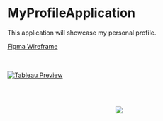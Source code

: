 # MyProfileApplication
 This application will showcase my personal profile.



<p><a href="https://github.com/NirvanaDogra/MyProfileApplication/blob/8a65b3b6c460c1af1643be83f03a9c5c7cb3e0bf/README%20assets/Figma.gif">Figma Wireframe</a></p>


<br></br>
<a href="[https://www.figma.com/proto/uXyrVv8efaBSe8e3sMmhiO/My-Profile?node-id=18%3A2530&starting-point-node-id=18%3A2530](https://www.figma.com/proto/uXyrVv8efaBSe8e3sMmhiO/My-Profile?node-id=18%3A2530&starting-point-node-id=18%3A2530)">![Tableau Preview](https://github.com/NirvanaDogra/MyProfileApplication/blob/12eb9f8b43a7736eaf90e3d0e47a1c6c03e6d99e/README%20assets/My%20Profile%20UI%20Design.png)</a>



<br></br>
<p align="center">
<img src="https://github.com/NirvanaDogra/MyProfileApplication/blob/63e1db46b84d14ece64d25566f88cb46d0bcd54f/README%20assets/Figma.gif"  />
</p>
